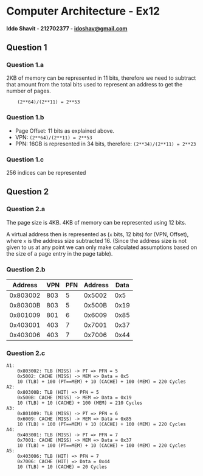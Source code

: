 # Computer Architecture - Ex12
#### Iddo Shavit - 212702377 - idoshav@gmail.com

## Question 1
### Question 1.a
2KB of memory can be represented in 11 bits, therefore we need to subtract that amount from the total bits used to represent an address to get the number of pages.
```
	(2**64)/(2**11) = 2**53
```
### Question 1.b
- Page Offset: 11 bits as explained above.
- VPN: ```(2**64)/(2**11) = 2**53```
- PPN: 16GB is represented in 34 bits, therefore: ```(2**34)/(2**11) = 2**23```

### Question 1.c
256 indices can be represented 

## Question 2
### Question 2.a
The page size is 4KB. 4KB of memory can be represented using 12 bits.

A virtual address then is represented as (`x` bits, 12 bits) for (VPN, Offset),
where `x` is the address size subtracted 16. (Since the address size is not given to us at any point we can only make calculated assumptions based on the size of a page entry in the page table).

### Question 2.b
| Address | VPN | PFN | Address | Data |
|-----------|-----|-----|-----------|--------|
| 0x803002  | 803 | 5   | 0x5002    | 0x5    |
| 0x80300B  | 803 | 5   | 0x500B    | 0x19   |
| 0x801009  | 801 | 6   | 0x6009    | 0x85   |
| 0x403001  | 403 | 7   | 0x7001    | 0x37   |
| 0x403006  | 403 | 7   | 0x7006    | 0x44   |

### Question 2.c
```
A1:
	0x803002: TLB (MISS) -> PT => PFN = 5
	0x5002: CACHE (MISS) -> MEM => Data = 0x5
	10 (TLB) + 100 (PT==MEM) + 10 (CACHE) + 100 (MEM) = 220 Cycles
A2:
	0x80300B: TLB (HIT) => PFN = 5
	0x500B: CACHE (MISS) -> MEM => Data = 0x19
	10 (TLB) + 10 (CACHE) + 100 (MEM) = 210 Cycles
A3:
	0x801009: TLB (MISS) -> PT => PFN = 6
	0x6009: CACHE (MISS) -> MEM => Data = 0x85
	10 (TLB) + 100 (PT==MEM) + 10 (CACHE) + 100 (MEM) = 220 Cycles
A4:
	0x403001: TLB (MISS) -> PT => PFN = 7
	0x7001: CACHE (MISS) -> MEM => Data = 0x37
	10 (TLB) + 100 (PT==MEM) + 10 (CACHE) + 100 (MEM) = 220 Cycles
A5:
	0x403006: TLB (HIT) => PFN = 7
	0x7006: CACHE (HIT) => Data = 0x44
	10 (TLB) + 10 (CACHE) = 20 Cycles
```
